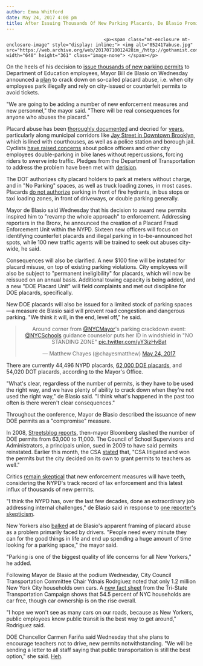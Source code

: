```yaml
---
author: Emma Whitford
date: May 24, 2017 4:08 pm
title: After Issuing Thousands Of New Parking Placards, De Blasio Promises Crackdown On Placard Abuse
---
```


	
										<p><span class="mt-enclosure mt-enclosure-image" style="display: inline;"> <img alt="052417abuse.jpg" src="https://web.archive.org/web/20170710012428im_/http://gothamist.com/attachments/nyc_arts_john/052417abuse.jpg" width="640" height="361" class="image-none"> </span></p>

<p>On the heels of his decision to <a href="https://web.archive.org/web/20170710012428/http://nyc.streetsblog.org/2017/05/11/reversing-bloomberg-reforms-city-will-reissue-tens-of-thousands-of-teacher-parking-placards/">issue thousands of new parking permits</a> to Department of Education employees, Mayor Bill de Blasio on Wednesday announced a <a href="https://web.archive.org/web/20170710012428/http://www1.nyc.gov/office-of-the-mayor/news/342-17/city-hall-your-borough-mayor-de-blasio-new-plan-crack-down-parking-placard">plan</a> to crack down on so-called placard abuse, i.e. when city employees park illegally and rely on city-issued or counterfeit permits to avoid tickets. </p>

<p>&quot;We are going to be adding a number of new enforcement measures and new personnel,&quot; the mayor said. &quot;There will be real consequences for anyone who abuses the placard.&quot; </p>

<p>Placard abuse has been <a href="https://web.archive.org/web/20170710012428/https://twitter.com/placardabuse">thoroughly documented</a> and decried for <a href="https://web.archive.org/web/20170710012428/https://twitter.com/Bahij/status/595237563503349762?ref_src=twsrc%5Etfw&amp;ref_url=http%3A%2F%2Fgothamist.com%2F2015%2F05%2F07%2Fcyclist_tweets_fixjaystreet_at_the.php">years</a>, particularly along municipal corridors like <a href="https://web.archive.org/web/20170710012428/http://gothamist.com/2015/05/07/cyclist_tweets_fixjaystreet_at_the.php">Jay Street in Downtown Brooklyn</a>, which is lined with courthouses, as well as a police station and borough jail. Cyclists <a href="https://web.archive.org/web/20170710012428/http://gothamist.com/2016/03/16/bike_lanes_brooklyn.php">have raised concerns</a> about police officers and other city employees double-parking in bike lanes without repercussions, forcing riders to swerve into traffic. Pledges from the Department of Transportation to address the problem have been met with <a href="https://web.archive.org/web/20170710012428/http://gothamist.com/2016/03/16/bike_lanes_brooklyn.php">derision</a>. </p>

<p>The DOT authorizes city placard holders to park at meters without charge, and in &quot;No Parking&quot; spaces, as well as truck loading zones, in most cases. Placards <a href="https://web.archive.org/web/20170710012428/http://www.nyc.gov/html/dot/html/motorist/pppdinfo.shtml">do not authorize</a> parking in front of fire hydrants, in bus stops or taxi loading zones, in front of driveways, or double parking generally. </p>

<p>Mayor de Blasio said Wednesday that his decision to award new permits inspired him to &quot;revamp the whole approach&quot; to enforcement. Addressing reporters in the Bronx, he announced the creation of a Placard Fraud Enforcement Unit within the NYPD. Sixteen new officers will focus on identifying counterfeit placards and illegal parking in to-be-announced hot spots, while 100 new traffic agents will be trained to seek out abuses city-wide, he said. </p>

<p>Consequences will also be clarified. A new $100 fine will be instated for placard misuse, on top of existing parking violations. City employees will also be subject to &quot;permanent ineligibility&quot; for placards, which will now be reissued on an annual basis. Additional towing capacity is being added, and a new &quot;DOE Placard Unit&quot; will field complaints and met out discipline for DOE placards, specifically. </p>

<p>New DOE placards will also be issued for a limited stock of parking spaces&#x2014;a measure de Blasio said will prevent road congestion and dangerous parking. &quot;We think it will, in the end, level off,&quot; he said. </p>

<center><blockquote class="twitter-tweet" data-lang="en"><p lang="en" dir="ltr">Around corner from <a href="https://web.archive.org/web/20170710012428/https://twitter.com/NYCMayor">@NYCMayor</a>&apos;s parking crackdown event: <a href="https://web.archive.org/web/20170710012428/https://twitter.com/NYCSchools">@NYCSchools</a> guidance counselor puts her ID in windshield in &quot;NO STANDING ZONE&quot; <a href="https://web.archive.org/web/20170710012428/https://t.co/yY3izHvBat">pic.twitter.com/yY3izHvBat</a></p>&#x2014; Matthew Chayes (@chayesmatthew) <a href="https://web.archive.org/web/20170710012428/https://twitter.com/chayesmatthew/status/867446428808998916">May 24, 2017</a></blockquote>
<script async src="//web.archive.org/web/20170710012428js_/http://platform.twitter.com/widgets.js" charset="utf-8"></script></center>

<p>There are currently 44,496 NYPD placards, <a href="https://web.archive.org/web/20170710012428/https://twitter.com/jdavidgoodman/status/867433845930565632">62,000 DOE placards</a>, and 54,020 DOT placards, according to the Mayor&apos;s Office. </p>

<p>&quot;What&apos;s clear, regardless of the number of permits, is they have to be used the right way, and we have plenty of ability to crack down when they&apos;re not used the right way,&quot; de Blasio said. &quot;I think what&apos;s happened in the past too often is there weren&apos;t clear consequences.&quot; </p>

<p>Throughout the conference, Mayor de Blasio described the issuance of new DOE permits as a &quot;compromise&quot; measure. </p>

<p>In 2008, <a href="https://web.archive.org/web/20170710012428/http://nyc.streetsblog.org/2017/05/11/reversing-bloomberg-reforms-city-will-reissue-tens-of-thousands-of-teacher-parking-placards/">Streetsblog reports</a>, then-mayor Bloomberg slashed the number of DOE permits from 63,000 to 11,000. The Council of School Supervisors and Administrators, a principals union, sued in 2009 to have said permits reinstated. Earlier this month, the CSA <a href="https://web.archive.org/web/20170710012428/https://www.csa-nyc.org/news/view/2637/the-sun-will-shine-on-your-parking-space-once-more">stated</a> that, &quot;CSA litigated and won the permits but the city decided on its own to grant permits to teachers as well.&quot; </p>

<p>Critics <a href="https://web.archive.org/web/20170710012428/https://twitter.com/BrooklynSpoke/status/867432011757219840">remain skeptical</a> that new enforcement measures will have teeth, considering the NYPD&apos;s track record of lax enforcement and this latest influx of thousands of new permits. </p>

<p>&quot;I think the NYPD has, over the last few decades, done an extraordinary job addressing internal challenges,&quot; de Blasio said in response to <a href="https://web.archive.org/web/20170710012428/https://twitter.com/brigidbergin/status/867431228714233856">one reporter&apos;s skepticism</a>. </p>

<p>New Yorkers also <a href="https://web.archive.org/web/20170710012428/https://twitter.com/DanielCFletcher/status/867431052075257857">balked</a> at de Blasio&apos;s apparent framing of placard abuse as a problem primarily faced by drivers. &quot;People need every minute they can for the good things in life and end up spending a huge amount of time looking for a parking space,&quot; the mayor said. </p>

<p>&quot;Parking is one of the biggest quality of life concerns for all New Yorkers,&quot; he added. </p>

<p>Following Mayor de Blasio at the podium Wednesday, City Council Transportation Committee Chair Ydnais Rodrgiuez noted that only 1.2 million New York City households own cars. A <a href="https://web.archive.org/web/20170710012428/http://blog.tstc.org/2017/04/21/car-free-new-york-city/">new fact sheet</a> from the Tri-State Transportation Campaign shows that 54.5 percent of NYC households are car free, though car ownership is on the rise overall. </p>

<p>&quot;I hope we won&apos;t see as many cars on our roads, because as New Yorkers, public employees know public transit is the best way to get around,&quot; Rodriguez said. </p>

<p>DOE Chancellor Carmen Fari&#xF1;a said Wednesday that she plans to encourage teachers not to drive, new permits notwithstanding. &quot;We will be sending a letter to all staff saying that public transportation is still the best option,&quot; she said. <a href="https://web.archive.org/web/20170710012428/http://gothamist.com/2017/05/22/subway_is_bad.php">Heh</a>.</p>					
										
									
				